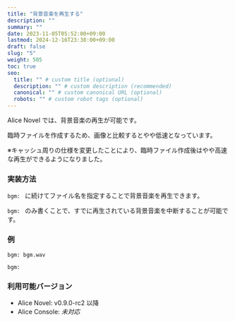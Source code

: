 ```yaml
---
title: "背景音楽を再生する"
description: ""
summary: ""
date: 2023-11-05T05:52:00+09:00
lastmod: 2024-12-16T23:38:00+09:00
draft: false
slug: "5"
weight: 505
toc: true
seo:
  title: "" # custom title (optional)
  description: "" # custom description (recommended)
  canonical: "" # custom canonical URL (optional)
  robots: "" # custom robot tags (optional)
---
```


Alice Novel では、背景音楽の再生が可能です。

臨時ファイルを作成するため、画像と比較するとやや低速となっています。

※キャッシュ周りの仕様を変更したことにより、臨時ファイル作成後はやや高速な再生ができるようになりました。

### 実装方法

`bgm: ` に続けてファイル名を指定することで背景音楽を再生できます。

`bgm: ` のみ書くことで、すでに再生されている背景音楽を中断することが可能です。

### 例

```anov
bgm: bgm.wav
```

```anov
bgm: 
```

### 利用可能バージョン

- Alice Novel: v0.9.0-rc2 以降
- Alice Console: *未対応*
